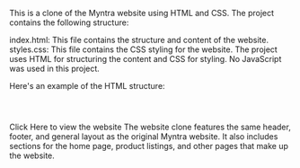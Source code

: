 
This is a clone of the Myntra website using HTML and CSS. The project contains the following structure:

index.html: This file contains the structure and content of the website.
styles.css: This file contains the CSS styling for the website.
The project uses HTML for structuring the content and CSS for styling. No JavaScript was used in this project.

Here's an example of the HTML structure:
<body>
    <header>
        <!-- Logo, navigation, and other header elements go here -->
    </header>
    <main>
        <!-- Home page, product listing, and other page elements go here -->
    </main>
    <footer>
        <!-- Footer elements such as contact information, links, and legal information go here -->
    </footer>
</body>
Click Here to view the website 
The website clone features the same header, footer, and general layout as the original Myntra website. It also includes sections for the home page, product listings, and other pages that make up the website.
